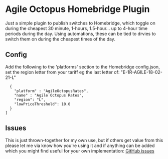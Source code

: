 # Agile Octopus Homebridge Plugin

Just a simple plugin to publish switches to Homebridge, which toggle on during the cheapest 30 minute, 1-hours, 1.5-hour... up to 4-hour time periods during the day. Using automations, these can be tied to drvies to switch them on during the cheapest times of the day.

## Config

Add the following to the 'platforms' section to the Homebridge config.json, set the region letter from your tariff eg the last letter of: "E-1R-AGILE-18-02-21-L"

  ```"platforms": [
    {
      "platform" : "AgileOctopusRates",
      "name" : "Agile Octopus Rates",
      "region": "L",
      "lowPriceThreshold": 10.0
    }
  ]
  ```

  ## Issues

  This is just thrown-together for my own use, but if others get value from this please let me via know how you're using it and if anything can be added which you might find useful for your own implementation:
  [GitHub issues](https://github.com/danieljtribe/homebridge-agile-octopus/issues/new)
